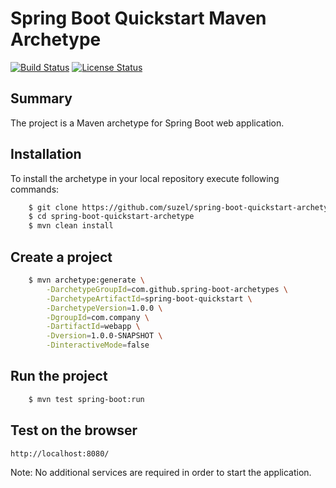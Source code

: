 Spring Boot Quickstart Maven Archetype
=========================================

[![Build Status](https://travis-ci.org/suzel/spring-boot-quickstart-archetype.svg?branch=master)](https://travis-ci.org/suzel/spring-boot-quickstart-archetype)
[![License Status](https://img.shields.io/badge/license-MIT-blue.svg)](https://raw.githubusercontent.com/suzel/spring-boot-quickstart-archetype/master/LICENSE)

Summary
-------
The project is a Maven archetype for Spring Boot web application.

Installation
------------

To install the archetype in your local repository execute following commands:

```bash
    $ git clone https://github.com/suzel/spring-boot-quickstart-archetype.git
    $ cd spring-boot-quickstart-archetype
    $ mvn clean install
```

Create a project
----------------

```bash
    $ mvn archetype:generate \
        -DarchetypeGroupId=com.github.spring-boot-archetypes \
        -DarchetypeArtifactId=spring-boot-quickstart \
        -DarchetypeVersion=1.0.0 \
        -DgroupId=com.company \
        -DartifactId=webapp \
        -Dversion=1.0.0-SNAPSHOT \
        -DinteractiveMode=false
```

Run the project
----------------

```bash
	$ mvn test spring-boot:run
```

Test on the browser
-------------------

	http://localhost:8080/

Note: No additional services are required in order to start the application.
